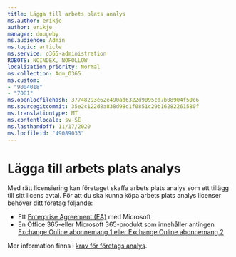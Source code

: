 ```yaml
---
title: Lägga till arbets plats analys
ms.author: erikje
author: erikje
manager: dougeby
ms.audience: Admin
ms.topic: article
ms.service: o365-administration
ROBOTS: NOINDEX, NOFOLLOW
localization_priority: Normal
ms.collection: Adm_O365
ms.custom:
- "9004018"
- "7081"
ms.openlocfilehash: 37748293e62e490ad6322d9095cd7b08904f50c6
ms.sourcegitcommit: 35e2c122d8a838d98d1f0851c29b16282261580f
ms.translationtype: MT
ms.contentlocale: sv-SE
ms.lasthandoff: 11/17/2020
ms.locfileid: "49089033"
---
```

# <a name="add-workplace-analytics"></a>Lägga till arbets plats analys

Med rätt licensiering kan företaget skaffa arbets plats analys som ett tillägg till sitt licens avtal. För att du ska kunna köpa arbets plats analys licenser behöver ditt företag följande: 

- Ett [Enterprise Agreement (EA)](https://docs.microsoft.com/workplace-analytics/setup/environment-requirements#enterprise-agreements) med Microsoft
- En Office 365-eller Microsoft 365-produkt som innehåller antingen [Exchange Online abonnemang 1 eller Exchange Online abonnemang 2](https://docs.microsoft.com/workplace-analytics/setup/environment-requirements#exchange-online-plans)

Mer information finns i [krav för företags analys](https://docs.microsoft.com/workplace-analytics/setup/environment-requirements). 

